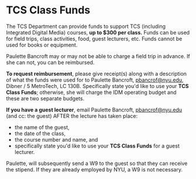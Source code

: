 # TCS Class Funds

The TCS Department can provide funds to support TCS \(including Integrated Digital Media\) courses, **up to $300 per class.** Funds can be used for field trips, class activities, food, guest lecturers, etc. Funds cannot be used for books or equipment.

Paulette Bancroft may or may not be able to charge a field trip in advance. If she can not, you can be reimbursed.

**To request reimbursement**, please give receipt\(s\) along with a description of what the funds were used for to Paulette Bancroft, pbancrof@nyu.edu, Dibner / 5 MetroTech, LC 130B. Specifically state you'd like to use your **TCS Class Funds**; otherwise, she will charge the IDM operating budget and these are two separate budgets.

**If you have a guest lecturer**, email Paulette Bancroft, pbancrof@nyu.edu \(and cc: the guest\) AFTER the lecture has taken place:

* the name of the guest, 
* the date of the class, 
* the course number and name, and 
* specifically state you'd like to use your **TCS Class Funds** for a guest lecturer.

Paulette, will subsequently send a W9 to the guest so that they can receive the stipend. If they are already employed by NYU, a W9 is not necessary.


